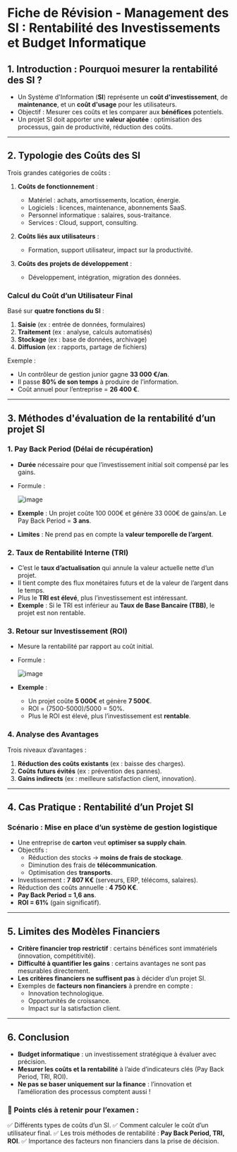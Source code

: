 # **Fiche de Révision - Management des SI : Rentabilité des Investissements et Budget Informatique**

## **1. Introduction : Pourquoi mesurer la rentabilité des SI ?**
- Un Système d'Information (**SI**) représente un **coût d'investissement**, de **maintenance**, et un **coût d'usage** pour les utilisateurs.
- Objectif : Mesurer ces coûts et les comparer aux **bénéfices** potentiels.
- Un projet SI doit apporter une **valeur ajoutée** : optimisation des processus, gain de productivité, réduction des coûts.

---

## **2. Typologie des Coûts des SI**
Trois grandes catégories de coûts :
1. **Coûts de fonctionnement** :
   - Matériel : achats, amortissements, location, énergie.
   - Logiciels : licences, maintenance, abonnements SaaS.
   - Personnel informatique : salaires, sous-traitance.
   - Services : Cloud, support, consulting.

2. **Coûts liés aux utilisateurs** :
   - Formation, support utilisateur, impact sur la productivité.

3. **Coûts des projets de développement** :
   - Développement, intégration, migration des données.

### **Calcul du Coût d’un Utilisateur Final**
Basé sur **quatre fonctions du SI** :
1. **Saisie** (ex : entrée de données, formulaires)
2. **Traitement** (ex : analyse, calculs automatisés)
3. **Stockage** (ex : base de données, archivage)
4. **Diffusion** (ex : rapports, partage de fichiers)

Exemple :
- Un contrôleur de gestion junior gagne **33 000 €/an**.
- Il passe **80% de son temps** à produire de l’information.
- Coût annuel pour l’entreprise = **26 400 €**.

---

## **3. Méthodes d'évaluation de la rentabilité d’un projet SI**

### **1. Pay Back Period (Délai de récupération)**
- **Durée** nécessaire pour que l’investissement initial soit compensé par les gains.
- Formule :
  
  ![image](https://github.com/user-attachments/assets/5dd83481-961d-4ef0-b119-883103cfc218)
  
- **Exemple** : Un projet coûte 100 000€ et génère 33 000€ de gains/an. Le Pay Back Period = **3 ans**.
- **Limites** : Ne prend pas en compte la **valeur temporelle de l’argent**.

### **2. Taux de Rentabilité Interne (TRI)**
- C’est le **taux d’actualisation** qui annule la valeur actuelle nette d’un projet.
- Il tient compte des flux monétaires futurs et de la valeur de l’argent dans le temps.
- Plus le **TRI est élevé**, plus l’investissement est intéressant.
- **Exemple** : Si le TRI est inférieur au **Taux de Base Bancaire (TBB)**, le projet est non rentable.

### **3. Retour sur Investissement (ROI)**
- Mesure la rentabilité par rapport au coût initial.
- Formule :
  
  ![image](https://github.com/user-attachments/assets/e8f3e2af-5e27-4dfd-860c-d2bb5f1d5bf7)

- **Exemple** :
  - Un projet coûte **5 000€** et génère **7 500€**.
  - ROI = (7500-5000)/5000 = 50%.
  - Plus le ROI est élevé, plus l’investissement est **rentable**.

### **4. Analyse des Avantages**
Trois niveaux d’avantages :
1. **Réduction des coûts existants** (ex : baisse des charges).
2. **Coûts futurs évités** (ex : prévention des pannes).
3. **Gains indirects** (ex : meilleure satisfaction client, innovation).

---

## **4. Cas Pratique : Rentabilité d’un Projet SI**
### **Scénario : Mise en place d’un système de gestion logistique**
- Une entreprise de **carton** veut **optimiser sa supply chain**.
- Objectifs :
  - Réduction des stocks → **moins de frais de stockage**.
  - Diminution des frais de **télécommunication**.
  - Optimisation des **transports**.
- Investissement : **7 807 K€** (serveurs, ERP, télécoms, salaires).
- Réduction des coûts annuelle : **4 750 K€**.
- **Pay Back Period = 1,6 ans**.
- **ROI = 61%** (gain significatif).

---

## **5. Limites des Modèles Financiers**
- **Critère financier trop restrictif** : certains bénéfices sont immatériels (innovation, compétitivité).
- **Difficulté à quantifier les gains** : certains avantages ne sont pas mesurables directement.
- **Les critères financiers ne suffisent pas** à décider d’un projet SI.
- Exemples de **facteurs non financiers** à prendre en compte :
  - Innovation technologique.
  - Opportunités de croissance.
  - Impact sur la satisfaction client.

---

## **6. Conclusion**
- **Budget informatique** : un investissement stratégique à évaluer avec précision.
- **Mesurer les coûts et la rentabilité** à l’aide d’indicateurs clés (Pay Back Period, TRI, ROI).
- **Ne pas se baser uniquement sur la finance** : l’innovation et l’amélioration des processus comptent aussi !

### **🔹 Points clés à retenir pour l’examen :**
✅ Différents types de coûts d’un SI.
✅ Comment calculer le coût d’un utilisateur final.
✅ Les trois méthodes de rentabilité : **Pay Back Period, TRI, ROI**.
✅ Importance des facteurs non financiers dans la prise de décision.
